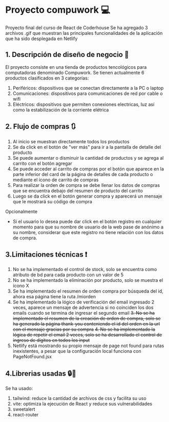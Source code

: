 # Proyecto compuwork 💻
Proyecto final del curso de React de Coderhouse
Se ha agregado 3 archivos .gif que muestran las principales funcionalidades de la aplicación que ha sido desplegada en Netlify

## 1. Descripción de diseño de negocio 💼
El proyecto consiste en una tienda de productos tencológicos para computadoras denominado Compuwork.
Se tienen actualmente 6 productos clasificados en 3 categorías:
1. Periféricos: dispositivos que se conectan directamente a la PC o laptop
2. Comunicaciones: dispositivos para comunicaciones de red por cable o wifi
3. Eléctricos: dispositivos que permiten conexiones electricas, luz así como la estabilización de la corriente elétrica

## 2. Flujo de compras 🔃
1. Al inicio se muestran directamente todos los productos
2. Se da click en el botón de "ver más" para ir a la pantalla de detalle del producto
3. Se puede aumentar o disminuir la cantidad de productos y se agrega al carrito con el botón agregar
4. Se puede acceder al carrito de compras por el botón que aparece en la parte inferior del card de la página de detalles de cada producto o mediante el ícono de carrito de compras
5. Para realizar la orden de compra se debe llenar los datos de compras que se encuentra debajo del resumen de producto del carrito
6. Luego se da click en el botón generar compra y aparecerá un mensaje que le mostrará su código de compra

Opcionalmente
- Si el usuario lo desea puede dar click en el botón registro en cualquier momento para que su nombre de usuario de la web pase de anónimo a su nombre, considerar que este registro no tiene relación con los datos de compra.

## 3.Limitaciones técnicas ❗
1. No se ha implementado el control de stock, solo se encuentra como atributo de bd para cada producto con un valor de 5 
2. No se ha implementado la eliminación por producto, solo se muestra el ícono X
3. Se ha implementado el resumen de orden compra por búsqueda del id, ahora esa página tiene la ruta /miorden
4. Se ha implementado la lógico de verificación del email ingresado 2 veces, aparece un mensaje de advertencia si no coinciden los dos emails cuando se termina de ingresar el segundo email
~~3. No se ha implementado el resumen de la creación de orden de compra, solo se ha generado la página thank-you conteniendo el id del orden en la url con el mensaje gracias por su compra~~
~~4. No se ha implementado la lógica de repetir el email 2 veces, solo se ha desarrollado el control de ingreso de dígitos en todos los input~~
1. Netlify está mostrando su propio mensaje de page not found para rutas inexistentes, a pesar que la configuración local funciona con PageNotFound.jsx

## 4.Librerias usadas 🔒🔧
Se ha usado:
1. tailwind: reduce la cantidad de archivos de css y facilita su uso
2. vite: optimiza la ejecución de React y reduce sus vulnerabilidades
3. sweetalert
4. react-router